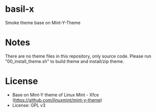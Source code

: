 basil-x
=======
Smoke theme base on Mint-Y-Theme

Notes
=======
There are no theme files in this repository, only source code.
Please run "00_install_theme.sh" to build theme and install/zip theme.

License
=======
 * Base on Mint-Y theme of Linux Mint - Xfce (https://github.com/linuxmint/mint-y-theme)
 * License: GPL v3




